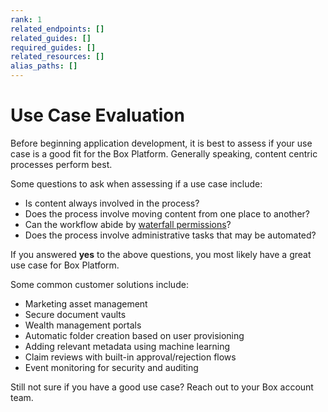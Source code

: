 ```yaml
---
rank: 1
related_endpoints: []
related_guides: []
required_guides: []
related_resources: []
alias_paths: []
---
```


# Use Case Evaluation

Before beginning application development, it is best to assess if your use
case is a good fit for the Box Platform. Generally speaking, content centric
processes perform best. 

Some questions to ask when assessing if a use case include:

- Is content always involved in the process?
- Does the process involve moving content from one place to another? 
- Can the workflow abide by [waterfall permissions][waterfall]?
- Does the process involve administrative tasks that may be automated?

If you answered **yes** to the above questions, you most likely have a great use
case for Box Platform. 

Some common customer solutions include: 

- Marketing asset management
- Secure document vaults
- Wealth management portals
- Automatic folder creation based on user provisioning
- Adding relevant metadata using machine learning 
- Claim reviews with built-in approval/rejection flows
- Event monitoring for security and auditing

Still not sure if you have a good use case? Reach out to your Box account team.

[waterfall]: https://support.box.com/hc/en-us/articles/360043697254-Understanding-Folder-Permissions